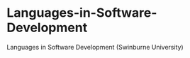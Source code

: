 Languages-in-Software-Development
=================================

Languages in Software Development (Swinburne University)
